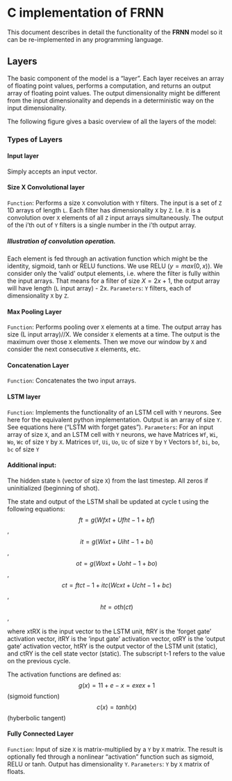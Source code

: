 # C implementation of FRNN 

This document describes in detail the functionality of the **FRNN** model so it can be re-implemented in any programming language.

## Layers
The basic component of the model is a “layer”. Each layer receives an array of floating point values, performs a computation, and returns an output array of floating point values. The output dimensionality might be different from the input dimensionality and depends in a deterministic way on the input dimensionality.

The following figure gives a basic overview of all the layers of the model:


### Types of Layers

#### Input layer
Simply accepts an input vector.

#### Size X Convolutional layer
    
`Function`: Performs a size `X` convolution with `Y` filters. The input is a set of `Z` 1D arrays of length `L`. Each filter has dimensionality `X` by `Z`. I.e. it is a convolution over `X` elements of all `Z` input arrays simultaneously. The output of the i’th out of `Y` filters is a single number in the i’th output array.

##### Illustration of convolution operation.

 Each element is fed through an activation function which might be the identity, sigmoid, tanh or RELU functions. We use RELU ($y = max(0,x)$). We consider only the ‘valid’ output elements, i.e. where the filter is fully within the input arrays. That means for a filter of size $X = 2x + 1$, the output array will have length (`L` input array) - 2x. 
`Parameters`: `Y` filters, each of dimensionality `X` by `Z`.


#### Max Pooling Layer
`Function`: Performs pooling over `X` elements at a time. The output array has size (L input array)//X. We consider `X` elements at a time. The output is the maximum over those `X` elements. Then we move our window by `X` and consider the next consecutive `X` elements, etc.


#### Concatenation Layer
`Function`: Concatenates the two input arrays.


#### LSTM layer
`Function`: Implements the functionality of an LSTM cell with `Y` neurons. See here for the equivalent python implementation. Output is an array of size `Y`. See equations here (“LSTM with forget gates”).
`Parameters`: For an input array of size `X`, and an LSTM cell with `Y` neurons, we have
Matrices `Wf`, `Wi`, `Wo`, `Wc` of size `Y` by `X`.
Matrices `Uf`, `Ui`, `Uo`, `Uc` of size `Y` by `Y`
Vectors `bf`, `bi`, `bo`, `bc` of size `Y`


#### Additional input:
The hidden state `h` (vector of size `X`) from the last timestep. All zeros if uninitialized (beginning of shot).

The state and output of the LSTM shall be updated at cycle t using the following equations:
$$ft=g(Wfxt+Ufht-1+bf)$$,
$$it=g(Wixt+Uiht-1+bi)$$,
$$ot=g(Woxt+Uoht-1+bo)$$,
$$ct=ftct-1+itc(Wcxt+Ucht-1+bc)$$,
$$ht=oth(ct)$$,

where xtRX is the input vector to the LSTM unit, ftRY is the ‘forget gate’ activation vector, itRY is the ‘input gate’ activation vector, otRY is the ‘output gate’ activation vector, htRY is the output vector of the LSTM unit (static), and ctRY is the cell state vector (static). The subscript t-1 refers to the value on the previous cycle.

The activation functions are defined as:
$$g(x)=11+e-x=exex+1$$ (sigmoid function)
$$c(x)=tanh(x)$$ (hyberbolic tangent)

#### Fully Connected Layer
`Function`: Input of size `X` is matrix-multiplied by a `Y` by `X` matrix. The result is optionally fed through a nonlinear “activation” function such as sigmoid, RELU or tanh. Output has dimensionality `Y`.
`Parameters`: `Y` by `X` matrix of floats.
